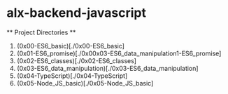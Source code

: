 # alx-backend-javascript

** Project Directories **
1. (0x00-ES6_basic)[./0x00-ES6_basic]
2. (0x01-ES6_promise)[./0x00x03-ES6_data_manipulation1-ES6_promise]
3. (0x02-ES6_classes)[./0x02-ES6_classes]
4. (0x03-ES6_data_manipulation)[./0x03-ES6_data_manipulation]
5. (0x04-TypeScript)[./0x04-TypeScript]
6. (0x05-Node_JS_basic)[./0x05-Node_JS_basic]
